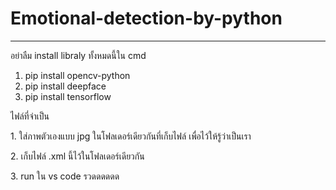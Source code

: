 # Emotional-detection-by-python
----------------------------------------
อย่าลืม install libraly ทั้งหมดนี้ใน cmd 
1. pip install opencv-python
2. pip install deepface
3. pip install tensorflow

ไฟล์ที่จำเป็น
<p>1. ใส่ภาพตัวเองแบบ jpg ในโฟลเดอร์เดียวกันที่เก็บไฟล์ เพื่อไว้ให้รู้ว่าเป็นเรา</p>
<p>2. เก็บไฟล์ .xml นี้ไว้ในโฟลเดอร์เดียวกัน</p>
<p>
  3. run ใน vs code รวดดดดดด
</p>
